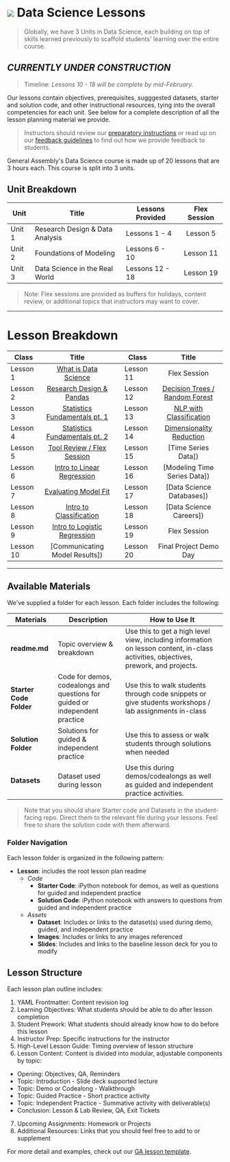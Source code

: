 # ![](https://ga-dash.s3.amazonaws.com/production/assets/logo-9f88ae6c9c3871690e33280fcf557f33.png) Data Science Lessons

> Globally, we have 3 Units in Data Science, each building on top of skills learned previously to scaffold students' learning over the entire course.

## _CURRENTLY UNDER CONSTRUCTION_

> Timeline: _Lessons 10 - 18 will be complete by mid-February._

Our lessons contain objectives, prerequisites, sugggested datasets, starter and solution code, and other instructional resources, tying into the overall competencies for each unit. See below for a complete description of all the lesson planning material we provide.

> Instructors should review our [preparatory instructions](../resources/instructor-resources/instructor-prep.md) or read up on our [feedback guidelines](../resources/instructor-resources/course-feedback-guidelines.md) to find out how we provide feedback to students.


General Assembly's Data Science course is made up of 20 lessons that are 3 hours each. This course is split into 3 units.

## Unit Breakdown

| Unit | Title | Lessons Provided | Flex Session |
| --- | --- |  --- | :---: |
| Unit 1 | Research Design & Data Analysis | Lessons 1 - 4  | Lesson 5 |
| Unit 2 | Foundations of Modeling | Lessons 6 - 10 | Lesson 11 |
| Unit 3 | Data Science in the Real World| Lessons 12 - 18 | Lesson 19 |

> Note: Flex sessions are provided as buffers for holidays, content review, or additional topics that instructors may want to cover.

---

# Lesson Breakdown

| Class | Title |  | Class | Title |
| --- | :---: | --- |  --- | :---: |
| Lesson 1 | [What is Data Science](./lesson-01/readme.md) || Lesson 11 | Flex Session|
| Lesson 2 | [Research Design & Pandas](./lesson-02/readme.md) || Lesson 12 | [Decision Trees / Random Forest](/lesson-12/readme.md)|
| Lesson 3| [Statistics Fundamentals pt. 1](./lesson-03/readme.md) || Lesson 13 | [NLP with Classification](./lesson-13/readme.md) |
| Lesson 4 | [Statistics Fundamentals pt. 2](./lesson-04/readme.md) || Lesson 14 | [Dimensionality Reduction](./lesson-14/readme.md) |
| Lesson 5 | [Tool Review / Flex Session](./lesson-05/readme.md) || Lesson 15 | [Time Series Data]) |
| Lesson 6 | [Intro to Linear Regression](./lesson-06/readme.md) || Lesson 16 | [Modeling Time Series Data]) |
| Lesson 7 | [Evaluating Model Fit](./lesson-07/readme.md) || Lesson 17 | [Data Science Databases]) |
| Lesson 8 | [Intro to Classification](./lesson-08/readme.md)|| Lesson 18 | [Data Science Careers]) |
| Lesson 9 | [Intro to Logistic Regression](./lesson-09/readme.md) || Lesson 19 | Flex Session |
| Lesson 10 | [Communicating Model Results]) ||Lesson 20 | Final Project Demo Day |

---

## Available Materials

We've supplied a folder for each lesson. Each folder includes the following:

| Materials | Description | How to Use It |
|----|---------|---------------|
| __readme.md__| Topic overview & breakdown | Use this to get a high level view, including information on lesson content, in-class activities, objectives, prework, and projects.|
| __Starter Code Folder__| Code for demos, codealongs and questions for guided or independent practice | Use this to walk students through code snippets or give students workshops / lab assignments in-class|
| __Solution Folder__| Solutions for guided & independent practice | Use this to assess or walk students through solutions when needed|
| __Datasets__| Dataset used during lesson | Use this during demos/codealongs as well as guided and independent practice activities. |

> Note that you should share Starter code and Datasets in the student-facing repo. Direct them to the relevant file during your lessons. Feel free to share the solution code with them afterward.

### Folder Navigation
Each lesson folder is organized in the following pattern:

- **Lesson**: includes the root lesson plan readme
  - _Code_
    - **Starter Code**: iPython notebook for demos, as well as questions for guided and independent practice
    - **Solution Code**: iPython notebook with answers to questions from guided and independent practice
  - _Assets_
    - **Dataset**: Includes or links to the dataset(s) used during demo, guided, and independent practice
    - **Images**: Includes or links to any images referenced
    - **Slides**: Includes and links to the baseline lesson deck for you to modify


## Lesson Structure

Each lesson plan outline includes:

1. YAML Frontmatter: Content revision log
2. Learning Objectives: What students should be able to do after lesson completion
3. Student Prework: What students should already know how to do before this lesson
4. Instructor Prep: Specific instructions for the instructor
5. High-Level Lesson Guide: Timing overview of lesson structure
6. Lesson Content: Content is divided into modular, adjustable components by topic:
  - Opening: Objectives, QA, Reminders
  - Topic: Introduction - Slide deck supported lecture
  - Topic: Demo or Codealong - Walkthrough
  - Topic: Guided Practice - Short practice activity
  - Topic: Independent Practice - Summative activity with deliverable(s)
  - Conclusion: Lesson & Lab Review, QA, Exit Tickets 
7. Upcoming Assignments: Homework or Projects
8. Additional Resources: Links that you should feel free to add to or supplement


For more detail and examples, check out our [GA lesson template](./templates/readme.md).
